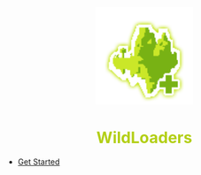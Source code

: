 <center>
  <a style="color: black; text-decoration: none;" href="/#/wildloaders/">
    <img src="./images/wildloaders-icon.png" width=35%>
    <h1 style="color: #b3cf17;">WildLoaders</h1>
  </a>
</center>

* [Get Started](wildloaders/)